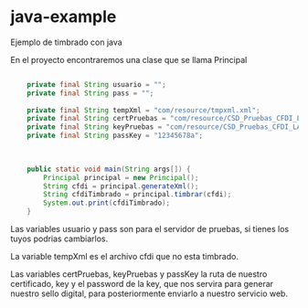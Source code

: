 # java-example
Ejemplo de timbrado con java

En el proyecto encontraremos una clase que se llama Principal

```java

    private final String usuario = "";
    private final String pass = "";
    
    private final String tempXml = "com/resource/tmpxml.xml";
    private final String certPruebas = "com/resource/CSD_Pruebas_CFDI_LAN7008173R5.cer";
    private final String keyPruebas = "com/resource/CSD_Pruebas_CFDI_LAN7008173R5.key";
    private final String passKey = "12345678a";
    
    

    public static void main(String args[]) {
        Principal principal = new Principal();
        String cfdi = principal.generateXml();
        String cfdiTimbrado = principal.timbrar(cfdi);
        System.out.print(cfdiTimbrado);
    }
 ```

Las variables usuario y pass son para el servidor de pruebas, si tienes los tuyos podrias cambiarlos.

La variable tempXml es el archivo cfdi que no esta timbrado.

Las variables certPruebas, keyPruebas y passKey la ruta de nuestro certificado, key y el password de la key, que nos servira para generar nuestro sello digital, para posteriormente enviarlo a nuestro servicio web.
